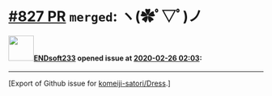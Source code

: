 # [\#827 PR](https://github.com/komeiji-satori/Dress/pull/827) `merged`: ヽ(✿ﾟ▽ﾟ)ノ

#### <img src="https://avatars.githubusercontent.com/u/31497781?u=91ef63b4fd4d846bb3bcc3242557eee010fb6b2d&v=4" width="50">[ENDsoft233](https://github.com/ENDsoft233) opened issue at [2020-02-26 02:03](https://github.com/komeiji-satori/Dress/pull/827):






-------------------------------------------------------------------------------



[Export of Github issue for [komeiji-satori/Dress](https://github.com/komeiji-satori/Dress).]
